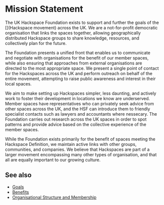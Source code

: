 # Mission Statement

The UK Hackspace Foundation exists to support and further the goals of the [](Hackspace movement) across the UK. We are a not-for-profit democratic organisation that links the spaces together, allowing geographically distributed Hackspace groups to share knowledge, resources, and collectively plan for the future.

The Foundation presents a unified front that enables us to communicate and negotiate with organisations for the benefit of our member spaces, while also ensuring that approaches from external organisations are directed to the most appropriate space. We present a single point of contact for the Hackspaces across the UK and perform outreach on behalf of the entire movement, attempting to raise public awareness and interest in their local spaces.

We aim to make setting up Hackspaces simpler, less daunting, and actively work to foster their development in locations we know are underserved. Member spaces have representatives who can privately seek advice from other spaces across the UK, and the HSF can introduce them to friendly specialist contacts such as lawyers and accountants where nessecary. The Foundation carries out research across the UK spaces in order to spot patterns and provide advice based on the collective experience of the member spaces.

While the Foundation exists primarily for the benefit of spaces meeting the Hackspace Definition, we maintain active links with other groups, communities, and companies. We believe that Hackspaces are part of a larger movement encompassing many other types of organisation, and that all are equally important to our growing culture.

## See also

* [Goals](goals.md)
* [Benefits](benefits.md)
* [Organisational Structure and Membership](structure.md)
